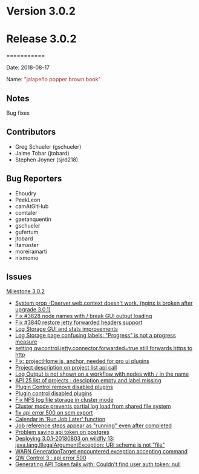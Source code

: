 # Version 3.0.2



# Release 3.0.2
===========

Date: 2018-08-17

Name: <span style="color: brown"><span class="glyphicon glyphicon-book"></span> "jalapeño popper brown book"</span>

## Notes

Bug fixes

## Contributors

* Greg Schueler (gschueler)
* Jaime Tobar (jtobard)
* Stephen Joyner (sjrd218)

## Bug Reporters

* Ehoudry
* PeekLeon
* camAtGitHub
* comtaler
* gaetanquentin
* gschueler
* gufertum
* jtobard
* ltamaster
* moreiramarti
* nixmomo

## Issues

[Milestone 3.0.2](https://github.com/qwcontrol/qwcontrol/milestone/82)

* [System prop -Dserver.web.context doesn't work. (nginx is broken after upgrade 3.0.1)](https://github.com/qwcontrol/qwcontrol/issues/3851)
* [Fix #3828 node names with / break GUI output loading](https://github.com/qwcontrol/qwcontrol/pull/3850)
* [Fix #3840 restore jetty forwarded headers support](https://github.com/qwcontrol/qwcontrol/pull/3848)
* [Log Storage GUI and stats improvements](https://github.com/qwcontrol/qwcontrol/pull/3847)
* [Log Storage page confusing labels: "Progress" is not a progress measure](https://github.com/qwcontrol/qwcontrol/issues/3845)
* [setting qwcontrol.jetty.connector.forwarded=true still forwards https to http](https://github.com/qwcontrol/qwcontrol/issues/3840)
* [Fix: projectHome js, anchor, needed for pro ui plugins](https://github.com/qwcontrol/qwcontrol/pull/3837)
* [Project description on project list api call](https://github.com/qwcontrol/qwcontrol/pull/3836)
* [Log Output is not shown on a workflow with nodes with `/` in the name](https://github.com/qwcontrol/qwcontrol/issues/3828)
* [API 25 list of projects : desciption empty and label missing](https://github.com/qwcontrol/qwcontrol/issues/3827)
* [Plugin Control remove disabled plugins](https://github.com/qwcontrol/qwcontrol/pull/3822)
* [Plugin control disabled plugins](https://github.com/qwcontrol/qwcontrol/issues/3820)
* [Fix NFS log file storage in cluster mode](https://github.com/qwcontrol/qwcontrol/pull/3805)
* [Cluster mode prevents partial log load from shared file system](https://github.com/qwcontrol/qwcontrol/issues/3804)
* [fix api error 500 on scm export](https://github.com/qwcontrol/qwcontrol/pull/3802)
* [Calendar in 'Run Job Later' function](https://github.com/qwcontrol/qwcontrol/issues/3799)
* [Job reference steps appear as "running" even after completed](https://github.com/qwcontrol/qwcontrol/issues/3791)
* [Problem saving api token on postgres](https://github.com/qwcontrol/qwcontrol/pull/3789)
* [Deploying 3.0.1-20180803 on wildfly 13: java.lang.IllegalArgumentException: URI scheme is not \"file\"](https://github.com/qwcontrol/qwcontrol/issues/3787)
* [WARN GenerationTarget encountered exception accepting command](https://github.com/qwcontrol/qwcontrol/issues/3785)
* [QW Control 3 : api error 500](https://github.com/qwcontrol/qwcontrol/issues/3780)
* [Generating API Token fails with: Couldn't find user auth token: null](https://github.com/qwcontrol/qwcontrol/issues/3767)
